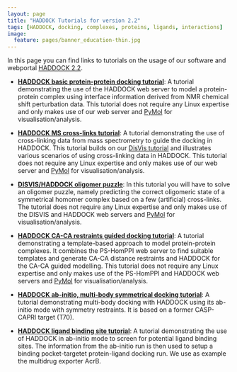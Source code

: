 ```yaml
---
layout: page
title: "HADDOCK Tutorials for version 2.2"
tags: [HADDOCK, docking, complexes, proteins, ligands, interactions]
image:
  feature: pages/banner_education-thin.jpg
---
```

In this page you can find links to tutorials on the usage of our software and webportal [HADDOCK 2.2](http://alcazar.science.uu.nl/enmr/services/HADDOCK2.2/).


* [**HADDOCK basic protein-protein docking tutorial**](/education/HADDOCK/HADDOCK-protein-protein-basic):
  A tutorial demonstrating the use of the HADDOCK web server to model a protein-protein complex using interface information derived from NMR chemical shift perturbation data.
  This tutorial does not require any Linux expertise and only makes use of our web server and [PyMol](http://www.pymol.org) for visualisation/analysis.

* [**HADDOCK MS cross-links tutorial**](/education/HADDOCK/HADDOCK-Xlinks):
  A tutorial demonstrating the use of cross-linking data from mass spectrometry to guide the docking in HADDOCK.
  This tutorial builds on our [DisVis tutorial](/education/Others/disvis-webserver/) and illustrates various scenarios of using
  cross-linking data in HADDOCK.
  This tutorial does not require any Linux expertise and only makes use of our web server and [PyMol](http://www.pymol.org) for visualisation/analysis.

* [**DISVIS/HADDOCK oligomer puzzle**](/education/HADDOCK/XL-MS-oligomer):
  In this tutorial you will have to solve an oligomer puzzle, namely predicting the correct oligomeric state
  of a symmetrical homomer complex based on a few (artificial) cross-links.
  The tutorial does not require any Linux expertise and only makes use of the DISVIS and HADDOCK web servers and [PyMol](http://www.pymol.org) for visualisation/analysis.

* [**HADDOCK CA-CA restraints guided docking tutorial**](/education/HADDOCK/HADDOCK-CACA-guided):
  A tutorial demonstrating a template-based approach to model protein-protein complexes. It combines the PS-HomPPI web server to find suitable templates and generate CA-CA distance restraints and HADDOCK for the CA-CA guided modelling.
  This tutorial does not require any Linux expertise and only makes use of the PS-HomPPI and HADDOCK web servers and [PyMol](http://www.pymol.org) for visualisation/analysis.

* [**HADDOCK ab-initio, multi-body symmetrical docking tutorial**](/education/HADDOCK/HADDOCK-CASP-CAPRI-T70):
  A tutorial demonstrating multi-body docking with HADDOCK using its ab-initio mode with symmetry restraints.
  It is based on a former CASP-CAPRI target (T70).

* [**HADDOCK ligand binding site tutorial**](/education/HADDOCK/HADDOCK-binding-sites):
  A tutorial demonstrating the use of HADDOCK in ab-initio mode to screen for potential ligand binding sites.
  The information from the ab-initio run is then used to setup a binding pocket-targetet protein-ligand docking run.
  We use as example the multidrug exporter AcrB.

